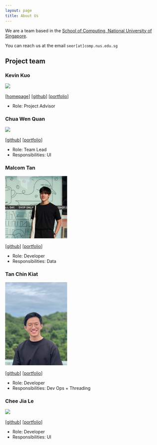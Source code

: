 ```yaml
---
layout: page
title: About Us
---
```


We are a team based in the [School of Computing, National University of Singapore](http://www.comp.nus.edu.sg).

You can reach us at the email `seer[at]comp.nus.edu.sg`

## Project team

### Kevin Kuo

<img src="images/johndoe.png" width="200px">

[[homepage](http://www.comp.nus.edu.sg/~damithch)]
[[github](https://github.com/johndoe)]
[[portfolio](team/johndoe.md)]

* Role: Project Advisor

### Chua Wen Quan

<img src="images/johndoe.png" width="200px">

[[github](http://github.com/johndoe)]
[[portfolio](team/johndoe.md)]

* Role: Team Lead
* Responsibilities: UI

### Malcom Tan

<img src="images/dannydakota.png" width="200px">

[[github](http://github.com/DannyDakota)] [[portfolio](team/dannydakota.md)]

* Role: Developer
* Responsibilities: Data

### Tan Chin Kiat

<img src="images/tanchinkiat99.png" width="200px">

[[github](http://github.com/tanchinkiat99)]
[[portfolio](team/johndoe.md)]

* Role: Developer
* Responsibilities: Dev Ops + Threading

### Chee Jia Le

<img src="images/johndoe.png" width="200px">

[[github](http://github.com/johndoe)]
[[portfolio](team/johndoe.md)]

* Role: Developer
* Responsibilities: UI
